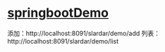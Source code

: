 # [springbootDemo](https://github.com/yashch/springbootDemo)  

添加：http://localhost:8091/slardar/demo/add
列表：http://localhost:8091/slardar/demo/list


